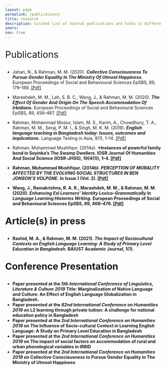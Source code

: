 ```yaml
---
layout: page
permalink: /publications/
title: research
description: Curated list of Journal publications and talks in different connferences. 
years: 
nav: true
---
```


<p style="font-size:30px;">Publications</p> 

- Jahan, N., & Rahman, M. M. (2020). <strong>*Collective Consciousness To Pursue Gender Equality In The Ministry Of Utmost Happiness.*</strong> European Proceedings of Social and Behavioural Sciences EpSBS, 89, 179–189. 
    [[Pdf]](https://doi.org/10.15405/epsbs.2020.10.02.17)

- Marashdeh, M. M., Lah, S. B. C., Wang, J., & Rahman, M. M. (2020). <strong>*The Effect Of Gender And Origin On The Speech Accommodation Of Irbidians.*</strong> European Proceedings of Social and Behavioural Sciences EpSBS, 89, 456–467. 
    [[Pdf]](https://doi.org/10.1186/s40468-019-0085-8)

- Rahman, Mohammad Mosiur, Islam, M. S., Karim, A., Chowdhury, T. A., Rahman, M. M., Seraj, P. M. I., & SIngh, M. K. M. (2019). <strong>*English language teaching in Bangladesh today: Issues, outcomes and implications.*</strong> Language Testing in Asia, 9(1), 1–14. 
    [[Pdf]](https://doi.org/10.1186/s40468-019-0085-8)

- Rahman, Muhammad Mushfiqur. (2014a). <strong>*Instances of powerful family bond in Soyinka’s The Swamp Dwellers. IOSR Journal Of Humanities And Social Science (IOSR-JHSS), 19(4(1)), 1–4. 
    [[Pdf]](http://www.iosrjournals.org/iosr-jhss/papers/Vol19-issue4/Version-1/A019410104.pdf)

- Rahman, Muhammad Mushfiqur. (2014b). <strong>*PERCEPTION OF MORALITY AFFECTED BY THE EVOLVING SOCIAL STRUCTURES IN BEN JONSON’S VOLPONE.*</strong> In Issue.1 (Vol. 2). 
    [[Pdf]](http://www.rjelal.com)

- Wang, J., Ramakrishna, R. A. R., Marashdeh, M. M., & Rahman, M. M. (2020). <strong>*Enhancing Esl Learners’ Identity Lexico-Grammatically In Language Learning Histories Writing.*</strong> European Proceedings of Social and Behavioural Sciences EpSBS, 89, 468–476. 
    [[Pdf]](https://doi.org/10.15405/epsbs.2020.10.02.42)


<p style="font-size:30px;">Article(s) in press</p> 

- Rashid, M. A., & Rahman, M. M. (2021). <strong>*The Impact of Sociocultural Contexts on English Language Learning: A Study of Primary Level Education in Bangladesh.*</strong> BAIUST Academic Journal, 1(1).

<p style="font-size:30px;">Conference Presentation</p> 

- Paper presented at the 5th *International Conference of Linguistics, Literature & Culture 2019*
**Title: Marginalization of Native Language and Culture: An Effect of English Language Globalization in Bangladesh.**
- Paper presented at the *82nd International Conference on Humanities 2019* on **L2 learning through private tuition: A challenge for national education policy in Bangladesh** 
- Paper presented at the *2nd International Conference on Humanities 2019* on **The Influence of Socio-cultural Context in Learning English Language: A Study on Primary Level Education in Bangladesh**
- Paper presented at the *2nd International Conference on Humanities 2019* on **The impact of social factors on accommodation of rural and urban phonological variables in IRBID**
- Paper presented at the *2nd International Conference on Humanities 2019* on **Collective Consciousness to Pursue Gender Equality in The Ministry of Utmost Happiness**